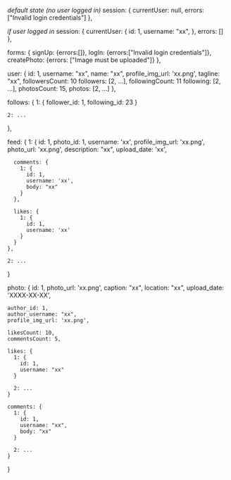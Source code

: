 
  *default state (no user logged in)*
  session: {
    currentUser: null,
    errors: ["Invalid login credentials"]
  },

  *if user logged in*
  session: {
    currentUser: {
      id: 1,
      username: "xx",
    },
    errors: []
  },

  forms: {
    signUp: {errors:[]},
    logIn: {errors:["Invalid login credentials"]},
    createPhoto: {errors: ["Image must be uploaded"]}
  },

  user: {
    id: 1,
    username: "xx",
    name: "xx",
    profile_img_url: 'xx.png',
    tagline: "xx",
    followersCount: 10
    followers: [2, ...],
    followingCount: 11
    following: [2, ...],
    photosCount: 15,
    photos: [2, ...]
  },

  follows: {
    1: {
      follower_id: 1,
      following_id: 23
    }

    2: ...
  },

  feed: {
    1: {
      id: 1,
      photo_id: 1,
      username: 'xx',
      profile_img_url: 'xx.png',
      photo_url: 'xx.png',
      description: "xx",
      upload_date: 'xx',

      comments: {
        1: {
          id: 1,
          username: 'xx',
          body: "xx"
        }
      },

      likes: {
        1: {
          id: 1,
          username: 'xx'
        }
      }
    },

    2: ...
  }

  photo: {
    id: 1,
    photo_url: 'xx.png',
    caption: "xx",
    location: "xx",
    upload_date: 'XXXX-XX-XX',

    author_id: 1,
    author_username: "xx",
    profile_img_url: 'xx.png',

    likesCount: 10,
    commentsCount: 5,

    likes: {
      1: {
        id: 1,
        username: "xx"
      }

      2: ...
    }

    comments: {
      1: {
        id: 1,
        username: "xx",
        body: "xx"
      }

      2: ...
    }  
  }
